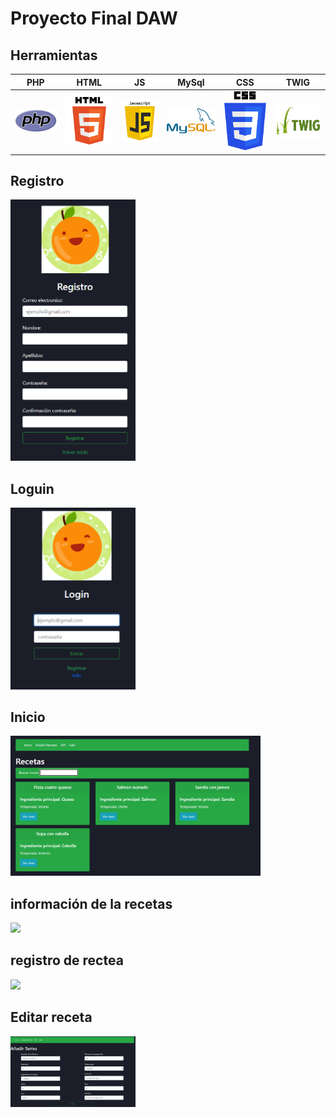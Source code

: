 # Proyecto Final DAW

## Herramientas

|      PHP       |  HTML   |                 JS                  |          MySql          |          CSS          |          TWIG
|:-------------:|:------:|:--------------------------------------:|:--------------------------------------:|:--------------------------------------:|:--------------------------------------:|
<img src="Capturas/PHP.PNG" width="200px"> | <img src="Capturas/HTML.png" width="200px"> | <img src="Capturas/JS.png" width="200px"> | <img src="Capturas/MySql.PNG" width="200px"> | <img src="Capturas/CSS.png" width="200px"> | <img src="Capturas/TWIG.jpg" width="200px">


## Registro
<img src="Capturas/Registro.png" width="200px">

## Loguin
<img src="Capturas/Loguin.PNG" width="200px">

## Inicio
<img src="Capturas/Listado de recetas.PNG" width="400px">

## información de la recetas
<img src="Capturas/inforeceta.PNG" width="200px">

## registro de rectea
<img src="Capturas/AñadirRecetas.PNG" width="200px">

## Editar receta
<img src="Capturas/editar.PNG" width="200px">
